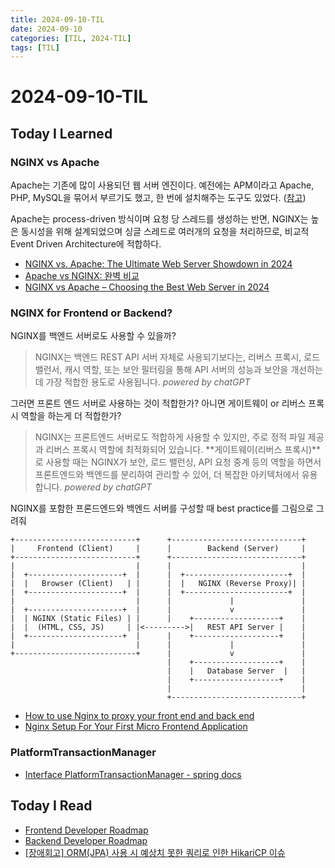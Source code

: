 ```yaml
---
title: 2024-09-10-TIL
date: 2024-09-10
categories: [TIL, 2024-TIL]
tags: [TIL]
---
```


# 2024-09-10-TIL

## Today I Learned

### NGINX vs Apache

Apache는 기존에 많이 사용되던 웹 서버 엔진이다. 예전에는 APM이라고 Apache, PHP, MySQL을 묶어서 부르기도 했고, 한 번에 설치해주는 도구도 있었다. ([참고](https://cafe24.zendesk.com/hc/ko/articles/12245058878361-APM-%EC%84%A4%EC%B9%98%EB%8A%94-%EC%96%B4%EB%96%BB%EA%B2%8C-%ED%95%98%EB%82%98%EC%9A%94))

Apache는 process-driven 방식이며 요청 당 스레드를 생성하는 반면, NGINX는 높은 동시성을 위해 설계되었으며 싱글 스레드로 여러개의 요청을 처리하므로, 비교적 Event Driven Architecture에 적합하다.

- [NGINX vs. Apache: The Ultimate Web Server Showdown in 2024](https://www.cloudways.com/blog/nginx-vs-apache/)
- [Apache vs NGINX: 완벽 비교](https://nginxstore.com/blog/nginx/apache-vs-nginx-%EC%99%84%EB%B2%BD-%EB%B9%84%EA%B5%90/)
- [NGINX vs Apache – Choosing the Best Web Server in 2024](https://www.hostinger.com/tutorials/nginx-vs-apache-what-to-use)

### NGINX for Frontend or Backend?

NGINX를 백엔드 서버로도 사용할 수 있을까?

> NGINX는 백엔드 REST API 서버 자체로 사용되기보다는, 리버스 프록시, 로드 밸런서, 캐시 역할, 또는 보안 필터링을 통해 API 서버의 성능과 보안을 개선하는 데 가장 적합한 용도로 사용됩니다. _powered by chatGPT_

그러면 프론트 엔드 서버로 사용하는 것이 적합한가? 아니면 게이트웨이 or 리버스 프록시 역할을 하는게 더 적합한가?

> NGINX는 프론트엔드 서버로도 적합하게 사용할 수 있지만, 주로 정적 파일 제공과 리버스 프록시 역할에 최적화되어 있습니다.
> **게이트웨이(리버스 프록시)**로 사용할 때는 NGINX가 보안, 로드 밸런싱, API 요청 중계 등의 역할을 하면서 프론트엔드와 백엔드를 분리하여 관리할 수 있어, 더 복잡한 아키텍처에서 유용합니다. _powered by chatGPT_

NGINX를 포함한 프론드엔드와 백엔드 서버를 구성할 때 best practice를 그림으로 그려줘

```
+---------------------------+      +-----------------------------+
|     Frontend (Client)     |      |        Backend (Server)     |
+---------------------------+      +-----------------------------+
|                           |      |                             |
|  +---------------------+  |      |  +-----------------------+  |
|  |   Browser (Client)   | |      |  |   NGINX (Reverse Proxy)| |
|  +---------------------+  |      |  +-----------------------+  |
|                           |      |             |               |
|  +---------------------+  |      |             v               |
|  | NGINX (Static Files) | |      |    +-------------------+    |
|  |  (HTML, CSS, JS)     | |<--------->|   REST API Server |    |
|  +---------------------+  |      |    +-------------------+    |
|                           |      |             |               |
+---------------------------+      |             v               |
                                   |    +-------------------+    |
                                   |    |   Database Server  |   |
                                   |    +-------------------+    |
                                   |                             |
                                   +-----------------------------+
```

- [How to use Nginx to proxy your front end and back end](https://blog.kronis.dev/tutorials/how-to-use-nginx-to-proxy-your-front-end-and-back-end)
- [Nginx Setup For Your First Micro Frontend Application](https://medium.com/@djdevesh524/nginx-setup-for-your-first-micro-frontend-application-b0c1179cefa6)

### PlatformTransactionManager

- [Interface PlatformTransactionManager - spring docs](https://docs.spring.io/spring-framework/docs/current/javadoc-api/org/springframework/transaction/PlatformTransactionManager.html)

## Today I Read

- [Frontend Developer Roadmap](https://roadmap.sh/frontend)
- [Backend Developer Roadmap](https://roadmap.sh/backend)
- [[장애회고] ORM(JPA) 사용 시 예상치 못한 쿼리로 인한 HikariCP 이슈](https://saramin.github.io/2023-04-27-order-error/)